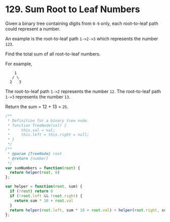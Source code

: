 # 129. Sum Root to Leaf Numbers

Given a binary tree containing digits from `0-9` only, each root-to-leaf path could represent a number.

An example is the root-to-leaf path `1->2->3` which represents the number `123`.

Find the total sum of all root-to-leaf numbers.

For example,

```
    1
   / \
  2   3
```

The root-to-leaf path `1->2` represents the number `12`.
The root-to-leaf path `1->3` represents the number `13`.

Return the sum = 12 + 13 = `25`.

```javascript
/**
 * Definition for a binary tree node.
 * function TreeNode(val) {
 *     this.val = val;
 *     this.left = this.right = null;
 * }
 */
/**
 * @param {TreeNode} root
 * @return {number}
 */
var sumNumbers = function(root) {
  return helper(root, 0)
};

var helper = function(root, sum) {
  if (!root) return 0
  if (!root.left && !root.right) {
    return sum * 10 + root.val
  }
  return helper(root.left, sum * 10 + root.val) + helper(root.right, sum * 10 + root.val)
};
```
